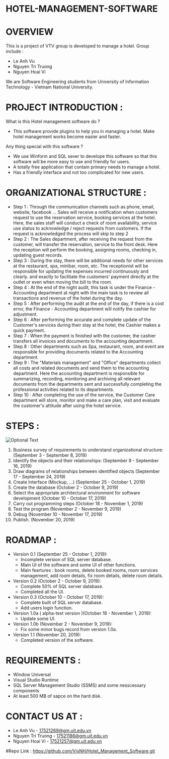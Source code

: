 # HOTEL-MANAGEMENT-SOFTWARE
# OVERVIEW
This is a project of VTV group is developed to manage a hotel.
Group include : 
- Le Anh Vu 
- Nguyen Tri Truong
- Nguyen Hoai Vi

We are Software Engineering students from University of Information Technology - Vietnam National University. 

# PROJECT INTRODUCTION : 
What is this Hotel management software do ? 
* This software provide plugins to help you in managing a hotel. Make hotel management works become easier and faster.

Any thing special with this software ?
- We use Winform and SQL sever to develope this software so that this software will be more easy to use and friendly for users.
- A totally free application that contain primary needs to manage a hotel.
- Has a friendly interface and not too complicated for new users.

# ORGANIZATIONAL STRUCTURE :
- Step 1 : Through the communication channels such as phone, email, website, facebook ... Sales will receive a notification when customers request to use the reservation service, booking services at the hotel. Here, the sales staff will conduct a check of room availability, service use status to acknowledge / reject requests from customers. If the request is acknowledged the process will skip to step 2
- Step 2 : The Sales department, after receiving the request from the customer, will transfer the reservation, service to the front desk. Here the reception will perform the booking, assigning rooms, checking in, updating guest records.
- Step 3 : During the stay, there will be additional needs for other services at the restaurant, spa, minibar, room, etc. The receptionist will be responsible for updating the expenses incurred continuously and clearly. and exactly to facilitate the customers' payment directly at the outlet or even when moving the bill to the room.
- Step 4 : At the end of the night audit, this task is under the Finance - Accounting department at night with the main task is to review all transactions and revenue of the hotel during the day.
- Step 5 : After performing the audit at the end of the day, if there is a cost error, the Finance - Accounting department will notify the cashier for adjustment.
- Step 6 : After performing the accurate and complete update of the Customer's services during their stay at the hotel, the Cashier makes a quick payment.
- Step 7 : When the payment is finished with the customer, the cashier transfers all invoices and documents to the accounting department.
- Step 8 : Other departments such as Spa, restaurant, room, and event are responsible for providing documents related to the Accounting department.
- Step 9 : The "Materials management" and "Office" departments collect all costs and related documents and send them to the accounting department. Here the accounting department is responsible for summarizing, recording, monitoring and archiving all relevant documents from the departments sent and successfully completing the professional activities related to its departments.
- Step 10 : After completing the use of the service, the Customer Care department will store, monitor and make a care plan, visit and evaluate the customer's attitude after using the hotel service.

# STEPS :
![Optional Text](https://github.com/VixNH/Hotel_Management_Software/blob/master/DVSTEPS.jpg)
1. Business survey of requirements to understand organizational structure: (September 3 - September 8, 2019)
2. Identify the objects and their relationships: (September 9 - September 16, 2019)
3. Draw diagrams of relationships between identified objects (September 17 - September 24, 2019)
4. Create Interface (Mockup, ...) (September 25 - October 1, 2019)
5. Create the database (October 2 - October 9, 2019)
6. Select the appropriate architectural environment for software development (October 10 - October 17, 2019)
7. Carry out programming steps (October 18 - November 1, 2019)
8. Test the program (November 2 - November 9, 2019)
9. Debug (November 10 - November 17, 2019)
10. Publish. (November 20, 2019)

# ROADMAP :
* Version 0.1 (September 25 - October 1, 2019): 
  - Incomplete version of SQL server database.
  - Main UI of the software and some UI of other functions.
  - Main feartures : book rooms, delete booked rooms, room services management, add room details, fix room details, delete room details.
* Version 0.2 (October 2 - October 9, 2019):
  - Complete 50% of SQL server database.
  - Completed all the UI.
* Version 0.3 (October 10 - October 17, 2019):
  - Complete built of SQL server database.
  - Add users login function.
* Version 1.0a ( alpha-test version )(October 18 - November 1, 2019):
  - Update some UI.
* Version 1.0b (November 2 - November 9, 2019):
  - Fix some minor bugs record from version 1.0a.
* Version 1.1 (November 20, 2019):
  - Completed version of the software.

# REQUIREMENTS :
- Window Universal
- Visual Studio Runtime
- SQL Server Management Studio (SSMS) and some nesscessary components
- At least 500 MB of sapce on the hard disk.

# CONTACT US AT : 
- Le Anh Vu - 17521269@gm.uit.edu.vn
- Nguyen Tri Truong - 17521186@gm.uit.edu.vn
- Nguyen Hoai Vi - 17521257@gm.uit.edu.vn

#Repo Link :
https://github.com/VixNH/Hotel_Management_Software.git
